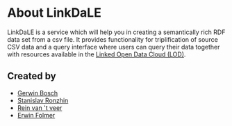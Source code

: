 # About LinkDaLE

LinkDaLE is a service which will help you in creating a semantically rich RDF data set from a csv file.
It provides functionality for triplification of source CSV data and a query interface where users can query 
their data together with resources available in the [Linked Open Data Cloud (LOD)](http://lod-cloud.net/).  
## Created by
- [Gerwin Bosch](https://github.com/GerwinBosch)
- [Stanislav Ronzhin](https://www.linkedin.com/in/stanislavronzhin/)
- [Rein van 't veer](https://github.com/reinvantveer)
- [Erwin Folmer](https://www.linkedin.com/in/erwinfolmer/)

